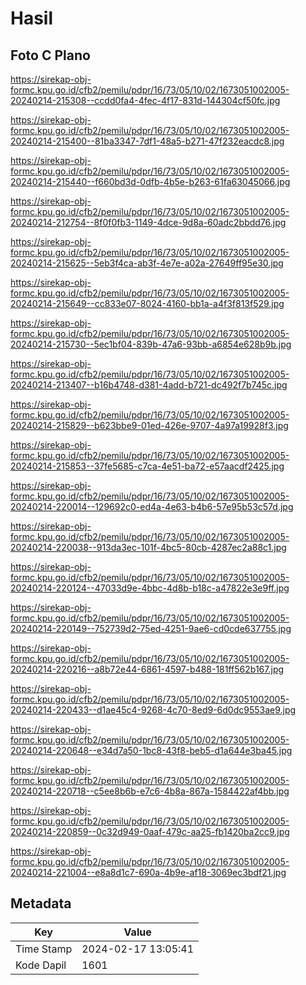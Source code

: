 # Hasil

## Foto C Plano

https://sirekap-obj-formc.kpu.go.id/cfb2/pemilu/pdpr/16/73/05/10/02/1673051002005-20240214-215308--ccdd0fa4-4fec-4f17-831d-144304cf50fc.jpg

https://sirekap-obj-formc.kpu.go.id/cfb2/pemilu/pdpr/16/73/05/10/02/1673051002005-20240214-215400--81ba3347-7df1-48a5-b271-47f232eacdc8.jpg

https://sirekap-obj-formc.kpu.go.id/cfb2/pemilu/pdpr/16/73/05/10/02/1673051002005-20240214-215440--f660bd3d-0dfb-4b5e-b263-61fa63045066.jpg

https://sirekap-obj-formc.kpu.go.id/cfb2/pemilu/pdpr/16/73/05/10/02/1673051002005-20240214-212754--8f0f0fb3-1149-4dce-9d8a-60adc2bbdd76.jpg

https://sirekap-obj-formc.kpu.go.id/cfb2/pemilu/pdpr/16/73/05/10/02/1673051002005-20240214-215625--5eb3f4ca-ab3f-4e7e-a02a-27649ff95e30.jpg

https://sirekap-obj-formc.kpu.go.id/cfb2/pemilu/pdpr/16/73/05/10/02/1673051002005-20240214-215649--cc833e07-8024-4160-bb1a-a4f3f813f529.jpg

https://sirekap-obj-formc.kpu.go.id/cfb2/pemilu/pdpr/16/73/05/10/02/1673051002005-20240214-215730--5ec1bf04-839b-47a6-93bb-a6854e628b9b.jpg

https://sirekap-obj-formc.kpu.go.id/cfb2/pemilu/pdpr/16/73/05/10/02/1673051002005-20240214-213407--b16b4748-d381-4add-b721-dc492f7b745c.jpg

https://sirekap-obj-formc.kpu.go.id/cfb2/pemilu/pdpr/16/73/05/10/02/1673051002005-20240214-215829--b623bbe9-01ed-426e-9707-4a97a19928f3.jpg

https://sirekap-obj-formc.kpu.go.id/cfb2/pemilu/pdpr/16/73/05/10/02/1673051002005-20240214-215853--37fe5685-c7ca-4e51-ba72-e57aacdf2425.jpg

https://sirekap-obj-formc.kpu.go.id/cfb2/pemilu/pdpr/16/73/05/10/02/1673051002005-20240214-220014--129692c0-ed4a-4e63-b4b6-57e95b53c57d.jpg

https://sirekap-obj-formc.kpu.go.id/cfb2/pemilu/pdpr/16/73/05/10/02/1673051002005-20240214-220038--913da3ec-101f-4bc5-80cb-4287ec2a88c1.jpg

https://sirekap-obj-formc.kpu.go.id/cfb2/pemilu/pdpr/16/73/05/10/02/1673051002005-20240214-220124--47033d9e-4bbc-4d8b-b18c-a47822e3e9ff.jpg

https://sirekap-obj-formc.kpu.go.id/cfb2/pemilu/pdpr/16/73/05/10/02/1673051002005-20240214-220149--752739d2-75ed-4251-9ae6-cd0cde637755.jpg

https://sirekap-obj-formc.kpu.go.id/cfb2/pemilu/pdpr/16/73/05/10/02/1673051002005-20240214-220216--a8b72e44-6861-4597-b488-181ff562b167.jpg

https://sirekap-obj-formc.kpu.go.id/cfb2/pemilu/pdpr/16/73/05/10/02/1673051002005-20240214-220433--d1ae45c4-9268-4c70-8ed9-6d0dc9553ae9.jpg

https://sirekap-obj-formc.kpu.go.id/cfb2/pemilu/pdpr/16/73/05/10/02/1673051002005-20240214-220648--e34d7a50-1bc8-43f8-beb5-d1a644e3ba45.jpg

https://sirekap-obj-formc.kpu.go.id/cfb2/pemilu/pdpr/16/73/05/10/02/1673051002005-20240214-220718--c5ee8b6b-e7c6-4b8a-867a-1584422af4bb.jpg

https://sirekap-obj-formc.kpu.go.id/cfb2/pemilu/pdpr/16/73/05/10/02/1673051002005-20240214-220859--0c32d949-0aaf-479c-aa25-fb1420ba2cc9.jpg

https://sirekap-obj-formc.kpu.go.id/cfb2/pemilu/pdpr/16/73/05/10/02/1673051002005-20240214-221004--e8a8d1c7-690a-4b9e-af18-3069ec3bdf21.jpg


## Metadata

| Key        | Value               |
| ---------- | ------------------- |
| Time Stamp | 2024-02-17 13:05:41 |
| Kode Dapil | 1601                |



